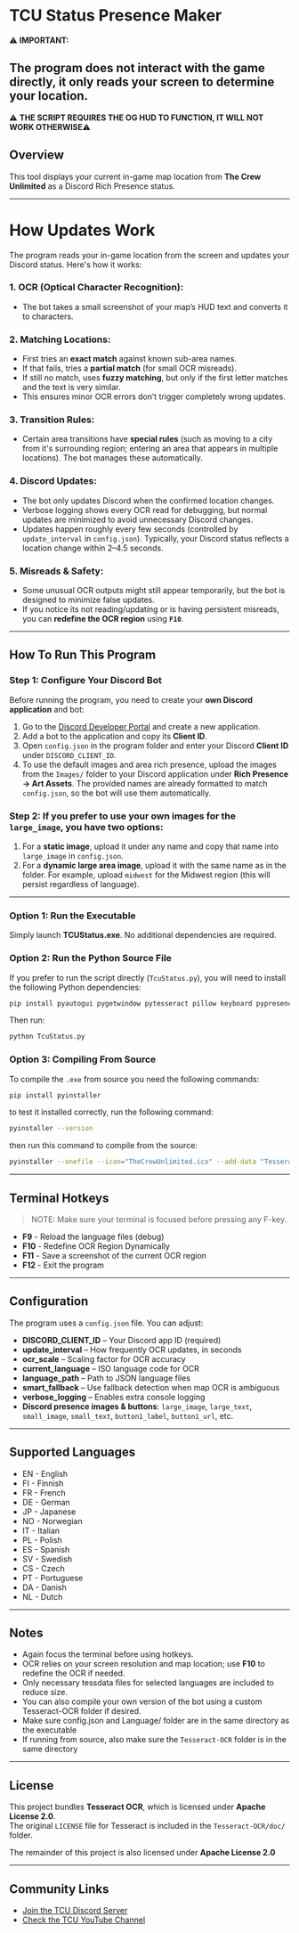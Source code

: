 # TCU Status Presence Maker

⚠️ **IMPORTANT:** 
## The program does not interact with the game directly, it only reads your screen to determine your location. 
⚠️  **THE SCRIPT REQUIRES THE OG HUD TO FUNCTION, IT WILL NOT WORK OTHERWISE**⚠️ 

## Overview
This tool displays your current in-game map location from **The Crew Unlimited** as a Discord Rich Presence status.

---

# How Updates Work

The program reads your in-game location from the screen and updates your Discord status. Here's how it works:

### 1. **OCR (Optical Character Recognition):**  
   - The bot takes a small screenshot of your map’s HUD text and converts it to characters.

### 2. **Matching Locations:**  
   - First tries an **exact match** against known sub-area names.  
   - If that fails, tries a **partial match** (for small OCR misreads).  
   - If still no match, uses **fuzzy matching**, but only if the first letter matches and the text is very similar.  
   - This ensures minor OCR errors don’t trigger completely wrong updates.

### 3. **Transition Rules:**  
   - Certain area transitions have **special rules** (such as moving to a city from it's surrounding region; entering an area that appears in multiple locations). The bot manages these automatically.

### 4. **Discord Updates:**  
   - The bot only updates Discord when the confirmed location changes.  
   - Verbose logging shows every OCR read for debugging, but normal updates are minimized to avoid unnecessary Discord changes.  
   - Updates happen roughly every few seconds (controlled by `update_interval` in `config.json`). Typically, your Discord status reflects a location change within 2–4.5 seconds.

### 5. **Misreads & Safety:**  
   - Some unusual OCR outputs might still appear temporarily, but the bot is designed to minimize false updates.  
   - If you notice its not reading/updating or is having persistent misreads, you can **redefine the OCR region** using **`F10`**.

---

## How To Run This Program

### Step 1: Configure Your Discord Bot
Before running the program, you need to create your **own Discord application** and bot:

1. Go to the [Discord Developer Portal](https://discord.com/developers/applications) and create a new application.  
2. Add a bot to the application and copy its **Client ID**.  
3. Open `config.json` in the program folder and enter your Discord **Client ID** under `DISCORD_CLIENT_ID`.  
4. To use the default images and area rich presence, upload the images from the `Images/` folder to your Discord application under **Rich Presence → Art Assets**. The provided names are already formatted to match `config.json`, so the bot will use them automatically.

### Step 2: If you prefer to use your own images for the `large_image`, you have two options:

1. For a **static image**, upload it under any name and copy that name into `large_image` in `config.json`.  
2. For a **dynamic large area image**, upload it with the same name as in the folder. For example, upload `midwest` for the Midwest region (this will persist regardless of language).

---

### Option 1: Run the Executable
Simply launch **TCUStatus.exe**. No additional dependencies are required.

### Option 2: Run the Python Source File
If you prefer to run the script directly (`TcuStatus.py`), you will need to install the following Python dependencies:

```bash
pip install pyautogui pygetwindow pytesseract pillow keyboard pypresence
```

Then run:

```bash
python TcuStatus.py
```

### Option 3: Compiling From Source
To compile the `.exe` from source you need the following commands:
```bash
pip install pyinstaller
```

to test it installed correctly, run the following command:
```bash
pyinstaller --version
```

then run this command to compile from the source:
```bash
pyinstaller --onefile --icon="TheCrewUnlimited.ico" --add-data "Tesseract-OCR;Tesseract-OCR" TcuStatus.py
```


---

## Terminal Hotkeys
> NOTE: Make sure your terminal is focused before pressing any F-key.

- **F9**   - Reload the language files (debug)  
- **F10**  - Redefine OCR Region Dynamically  
- **F11**  - Save a screenshot of the current OCR region  
- **F12**  - Exit the program  

---

## Configuration
The program uses a `config.json` file. You can adjust:

- **DISCORD_CLIENT_ID** – Your Discord app ID (required)  
- **update_interval** – How frequently OCR updates, in seconds  
- **ocr_scale** – Scaling factor for OCR accuracy  
- **current_language** – ISO language code for OCR  
- **language_path** – Path to JSON language files  
- **smart_fallback** – Use fallback detection when map OCR is ambiguous  
- **verbose_logging** – Enables extra console logging  
- **Discord presence images & buttons**: `large_image`, `large_text`, `small_image`, `small_text`, `button1_label`, `button1_url`, etc.  

---

## Supported Languages
- EN - English  
- FI - Finnish  
- FR - French  
- DE - German  
- JP - Japanese  
- NO - Norwegian  
- IT - Italian  
- PL - Polish  
- ES - Spanish  
- SV - Swedish  
- CS - Czech  
- PT - Portuguese  
- DA - Danish  
- NL - Dutch  

---

## Notes
- Again focus the terminal before using hotkeys.  
- OCR relies on your screen resolution and map location; use **F10** to redefine the OCR if needed.  
- Only necessary tessdata files for selected languages are included to reduce size. 
- You can also compile your own version of the bot using a custom Tesseract-OCR folder if desired.
- Make sure config.json and Language/ folder are in the same directory as the executable
- If running from source, also make sure the `Tesseract-OCR` folder is in the same directory

---

## License

This project bundles **Tesseract OCR**, which is licensed under **Apache License 2.0**.  
The original `LICENSE` file for Tesseract is included in the `Tesseract-OCR/doc/` folder.

The remainder of this project is also licensed under **Apache License 2.0**

---

## Community Links

- [Join the TCU Discord Server](https://discord.gg/tcu)  
- [Check the TCU YouTube Channel](https://youtube.com/@whammy4)


